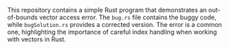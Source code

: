 This repository contains a simple Rust program that demonstrates an out-of-bounds vector access error. The `bug.rs` file contains the buggy code, while `bugSolution.rs` provides a corrected version.  The error is a common one, highlighting the importance of careful index handling when working with vectors in Rust.
